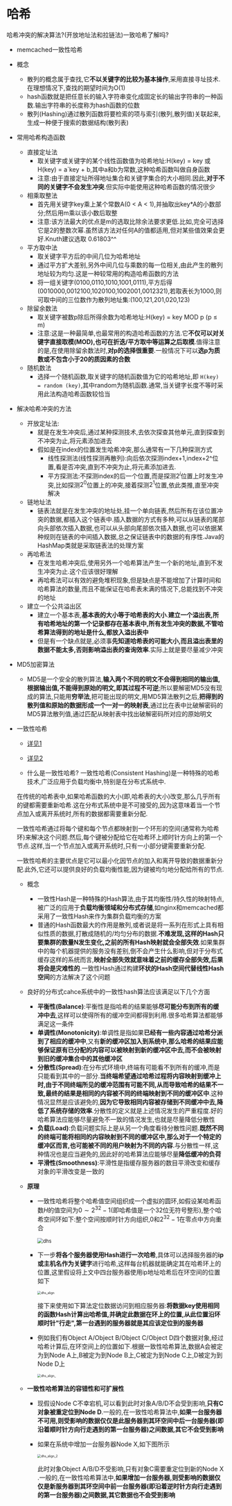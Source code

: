 # 哈希
哈希冲突的解决算法?(开放地址法和拉链法)一致哈希了解吗?
* memcached一致性哈希
* 概念

  * 散列的概念属于查找,它**不以关键字的比较为基本操作**,采用直接寻址技术.在理想情况下,查找的期望时间为O(1)
  * hash函数就是把任意长的输入字符串变化成固定长的输出字符串的一种函数.输出字符串的长度称为hash函数的位数
  * 散列(Hashing)通过散列函数将要检索的项与索引(散列,散列值)关联起来,生成一种便于搜索的数据结构(散列表)

* 常用哈希构造函数

  * 直接定址法
    * 取关键字或关键字的某个线性函数值为哈希地址:H(key) = key 或 H(key) = a`key + b,其中a和b为常数,这种哈希函数叫做自身函数
    * 注意:由于直接定址所得地址集合和关键字集合的大小相同.因此,**对于不同的关键字不会发生冲突**.但实际中能使用这种哈希函数的情况很少
  * 相乘取整法
    * 首先用关键字key乘上某个常数A(0 < A < 1),并抽取出key*A的小数部分;然后用m乘以该小数后取整
    * 注意:该方法最大的优点是m的选取比除余法要求更低.比如,完全可选择它是2的整数次幂.虽然该方法对任何A的值都适用,但对某些值效果会更好.Knuth建议选取 0.61803^^
  * 平方取中法
    * 取关键字平方后的中间几位为哈希地址
    * 通过平方扩大差别,另外中间几位与乘数的每一位相关,由此产生的散列地址较为均匀.这是一种较常用的构造哈希函数的方法
    * 将一组关键字(0100,0110,1010,1001,0111),平方后得(0010000,0012100,1020100,1002001,0012321),若取表长为1000,则可取中间的三位数作为散列地址集:(100,121,201,020,123)
  * 除留余数法
    * 取关键字被数p除后所得余数为哈希地址:H(key) = key MOD p (p ≤ m)
    * 注意:这是一种最简单,也最常用的构造哈希函数的方法.它**不仅可以对关键字直接取模(MOD),也可在折迭/平方取中等运算之后取模**.值得注意的是,在使用除留余数法时,**对p的选择很重要**.一般情况下可以**选p为质数或不包含小于20的质因素的合数**
  * 随机数法
    * 选择一个随机函数,取关键字的随机函数值为它的哈希地址,即 `H(key) = random (key)`,其中random为随机函数.通常,当关键字长度不等时采用此法构造哈希函数较恰当

* 解决哈希冲突的方法

  * 开放定址法:
    * 就是在发生冲突后,通过某种探测技术,去依次探查其他单元,直到探查到不冲突为止,将元素添加进去
    * 假如是在index的位置发生哈希冲突,那么通常有一下几种探测方式
      * 线性探测法(线性探测再散列):向后依次探测index+1,index+2^位置,看是否冲突,直到不冲突为止,将元素添加进去.
      * 平方探测法:不探测index的后一个位置,而是探测$2^i$位置上时发生冲突,比如探测$2^0$位置上的冲突,接着探测$2^1$位置,依此类推,直至冲突解决
  * 链地址法
    * 链表法就是在发生冲突的地址处,挂一个单向链表,然后所有在该位置冲突的数据,都插入这个链表中.插入数据的方式有多种,可以从链表的尾部向头部依次插入数据,也可以从头部向尾部依次插入数据,也可以依据某种规则在链表的中间插入数据,总之保证链表中的数据的有序性.Java的HashMap类就是采取链表法的处理方案
  * 再哈希法
    * 在发生哈希冲突后,使用另外一个哈希算法产生一个新的地址,直到不发生冲突为止.这个应该很好理解
    * 再哈希法可以有效的避免堆积现象,但是缺点是不能增加了计算时间和哈希算法的数量,而且不能保证在哈希表未满的情况下,总能找到不冲突的地址
  * 建立一个公共溢出区
    * 建立一个基本表,**基本表的大小等于哈希表的大小**.**建立一个溢出表,所有哈希地址的第一个记录都存在基本表中,所有发生冲突的数据,不管哈希算法得到的地址是什么,都放入溢出表中**
    * 但是有一个缺点就是,必须事**先知道哈希表的可能大小,而且溢出表里的数据不能太多,否则影响溢出表的查询效率**.实际上就是要尽量减少冲突

* MD5加密算法

  * MD5是一个安全的散列算法,**输入两个不同的明文不会得到相同的输出值,根据输出值,不能得到原始的明文,即其过程不可逆**;所以要解密MD5没有现成的算法,只能用**穷举法**,把可能出现的明文,用MD5算法散列之后,**把得到的散列值和原始的数据形成一个一对一的映射表**,通过比在表中比破解密码的MD5算法散列值,通过匹配从映射表中找出破解密码所对应的原始明文

* 一致性哈希

  * [详见1](https://blog.csdn.net/cywosp/article/details/23397179/)

  * [详见2](https://www.jianshu.com/p/49e3fbf41b9b)


  * 什么是一致性哈希?
  一致性哈希(Consistent Hashing)是一种特殊的哈希技术,广泛应用于负载均衡中,特别是在分布式系统中.

  在传统的哈希表中,如果哈希函数的大小(即,哈希表的大小)改变,那么几乎所有的键都需要重新哈希.这在分布式系统中是不可接受的,因为这意味着当一个节点加入或离开系统时,所有的数据都需要重新分配.

  一致性哈希通过将每个键和每个节点都映射到一个环形的空间(通常称为哈希环)来解决这个问题.然后,每个键被分配给它在哈希环上顺时针方向上的第一个节点.这样,当一个节点加入或离开系统时,只有一小部分键需要重新分配.

  一致性哈希的主要优点是它可以最小化因节点的加入和离开导致的数据重新分配.此外,它还可以提供良好的负载均衡性能,因为键被均匀地分配给所有的节点.

  * 概念

    * 一致性Hash是一种特殊的Hash算法,由于其均衡性/持久性的映射特点,被广泛的应用于**负载均衡领域和分布式存储**,如nginx和memcached都采用了一致性Hash来作为集群负载均衡的方案
    * 普通的Hash函数最大的作用是散列,或者说是将一系列在形式上具有相似性质的数据,打散成随机的/均匀分布的数据.**不难发现,这样的Hash只要集群的数量N发生变化,之前的所有Hash映射就会全部失效**.如果集群中的每个机器提供的服务没有差别,倒不会产生什么影响,但对于分布式缓存这样的系统而言,**映射全部失效就意味着之前的缓存全部失效,后果将会是灾难性的**.一致性Hash通过构建**环状的Hash空间代替线性Hash空间**的方法解决了这个问题

  * 良好的分布式cahce系统中的一致性hash算法应该满足以下几个方面

    * **平衡性(Balance)**:平衡性是指哈希的结果能够**尽可能分布到所有的缓冲中去**,这样可以使得所有的缓冲空间都得到利用.很多哈希算法都能够满足这一条件
    * **单调性(Monotonicity)**:单调性是指如果**已经有一些内容通过哈希分派到了相应的缓冲中**,又有**新的缓冲区加入到系统中,那么哈希的结果应能够保证原有已分配的内容可以被映射到新的缓冲区中去,而不会被映射到旧的缓冲集合中的其他缓冲区**
    * **分散性(Spread)**:在分布式环境中,终端有可能看不到所有的缓冲,而是只能看到其中的一部分.**当终端希望通过哈希过程将内容映射到缓冲上时,由于不同终端所见的缓冲范围有可能不同,从而导致哈希的结果不一致,最终的结果是相同的内容被不同的终端映射到不同的缓冲区中**.这种情况显然是应该避免的,**因为它导致相同内容被存储到不同缓冲中去,降低了系统存储的效率**.分散性的定义就是上述情况发生的严重程度.好的哈希算法应能够尽量避免不一致的情况发生,也就是尽量降低分散性
    * **负载(Load)**:负载问题实际上是从另一个角度看待分散性问题.**既然不同的终端可能将相同的内容映射到不同的缓冲区中,那么对于一个特定的缓冲区而言,也可能被不同的用户映射为不同的内容**.与分散性一样,这种情况也是应当避免的,因此好的哈希算法应能够尽量**降低缓冲的负荷**
    * **平滑性(Smoothness)**:平滑性是指缓存服务器的数目平滑改变和缓存对象的平滑改变是一致的

  * **原理**

    * 一致性哈希将整个哈希值空间组织成一个虚拟的圆环,如假设某哈希函数$H$的值空间为$0 \sim 2^{32}-1$(即哈希值是一个32位无符号整形),整个哈希空间环如下:整个空间按顺时针方向组织,0和$2^{32}-1$在零点中方向重合

      <img src="https://gitee.com/canqchen/cloudimg/raw/master/img/dhs.png" alt="dhs" style="zoom:80%;" />

    * 下一步**将各个服务器使用Hash进行一次哈希**,具体可以选择服务器的**ip或主机名作为关键字**进行哈希,这样每台机器就能确定其在哈希环上的位置,这里假设将上文中四台服务器使用ip地址哈希后在环空间的位置如下

      <img src="https://gitee.com/canqchen/cloudimg/raw/master/img/dhs_align.jpg" alt="dhs_align" style="zoom:50%;" />

      接下来使用如下算法定位数据访问到相应服务器:**将数据key使用相同的函数Hash计算出哈希值,并确定此数据在环上的位置,从此位置沿环顺时针"行走",第一台遇到的服务器就是其应该定位到的服务器**

    * 例如我们有Object A/Object B/Object C/Object D四个数据对象,经过哈希计算后,在环空间上的位置如下.根据一致性哈希算法,数据A会被定为到Node A上,B被定为到Node B上,C被定为到Node C上,D被定为到Node D上

      <img src="https://gitee.com/canqchen/cloudimg/raw/master/img/dhs_align_.jpg" alt="dhs_align_" style="zoom:50%;" />

  * **一致性哈希算法的容错性和可扩展性**

    * 现假设Node C不幸宕机,可以看到此时对象A/B/D不会受到影响,**只有C对象被重定位到Node D**.一般的,在一致性哈希算法中,**如果一台服务器不可用,则受影响的数据仅仅是此服务器到其环空间中后一台服务器(即沿着顺时针方向行走遇到的第一台服务器)之间数据,其它不会受到影响**

    * 如果在系统中增加一台服务器Node X,如下图所示

      <img src="https://gitee.com/canqchen/cloudimg/raw/master/img/dhs_align_2.jpg" alt="dhs_align_2" style="zoom:50%;" />

      此时对象Object A/B/D不受影响,只有对象C需要重定位到新的Node X .一般的,在一致性哈希算法中,**如果增加一台服务器,则受影响的数据仅仅是新服务器到其环空间中前一台服务器(即沿着逆时针方向行走遇到的第一台服务器)之间数据,其它数据也不会受到影响**